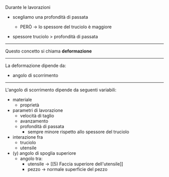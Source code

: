 Durante le lavorazioni
- scegliamo una profondità di passata 
	- PERÒ -> lo spessore del truciolo è maggiore

- spessore truciolo > profondità di passata

-----

Questo concetto si chiama **deformazione**

----

La deformazione dipende da:
- angolo di scorrimento

-----

L'angolo di scorrimento dipende da
seguenti variabili:
- materiale
	- proprietà
- parametri di lavorazione
	- velocità di taglio
	- avanzamento
	- profondità di passata
		- sempre minore rispetto allo spessore del truciolo
- interazione fra
	- truciolo
	- utensile
- (y) angolo di spoglia superiore
	- angolo tra:
		- utensile -> [[5) Faccia superiore dell'utensile]]
		- pezzo    -> normale superficie del pezzo